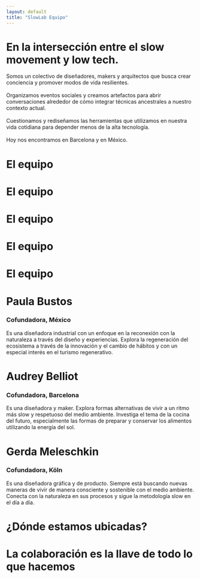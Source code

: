 ```yaml
---
layout: default
title: "SlowLab Equipo"
---
```


<div class="two-columns normal">
  <div class="col-text small green-bg">
      <h1 class="yellow">
        En la intersección entre el slow movement y low tech.
      </h1>
    </div>
 
  <div class="col-text bigger green-bg">
    <p class="yellow">
        Somos un colectivo de diseñadores, makers y arquitectos que busca crear conciencia y promover modos de vida resilientes.
        <br><br>Organizamos eventos sociales y creamos artefactos para abrir conversaciones alrededor de cómo integrar técnicas ancestrales a nuestro contexto actual.
        <br><br>Cuestionamos y rediseñamos las herramientas que utilizamos en nuestra vida cotidiana para depender menos de la alta tecnología.
        <br><br>Hoy nos encontramos en Barcelona y en México.
    </p>
  </div>
</div>

<!-- Section banner -->
<div class="section-banner lily-bg">
    <span class="banner-item"><h1>El equipo</h1></span>
    <span class="banner-item"><h1>El equipo</h1></span>
    <span class="banner-item"><h1>El equipo</h1></span>
    <span class="banner-item"><h1>El equipo</h1></span>
    <span class="banner-item"><h1>El equipo</h1></span>
</div>

<!-- Team -->
<div class="cards team">
    <div class="card-team">
        <h1>Paula Bustos</h1>
        <h3>Cofundadora, México</h3>
        <p>Es una diseñadora industrial con un enfoque en la reconexión con la naturaleza a través del diseño y experiencias. Explora la regeneración del ecosistema a través de la innovación y el cambio de hábitos y con un especial interés en el turismo regenerativo.
        </p>
    </div>
    <div class="card-team">
        <h1>Audrey Belliot</h1>
        <h3>Cofundadora, Barcelona</h3>
        <p>Es una diseñadora y maker. Explora formas alternativas de vivir a un ritmo más slow y respetuoso del medio ambiente. Investiga el tema de la cocina del futuro, especialmente las formas de preparar y conservar los alimentos utilizando la energía del sol.
        </p>
    </div>
    <div class="card-team">
        <h1>Gerda Meleschkin</h1>
        <h3>Cofundadora, Köln</h3>
        <p>Es una diseñadora gráfica y de producto. Siempre está buscando nuevas maneras de vivir de manera consciente y sostenible con el medio ambiente. Conecta con la naturaleza en sus procesos y sigue la metodología slow en el día a día.
        </p>
    </div>
</div>


<!-- Cities -->
<div class="central lily-bg">
<h1>¿Dónde estamos ubicadas?</h1>
</div>


<div class="central white-bg green">
<h1>La colaboración es la llave de todo lo que hacemos</h1>
</div>